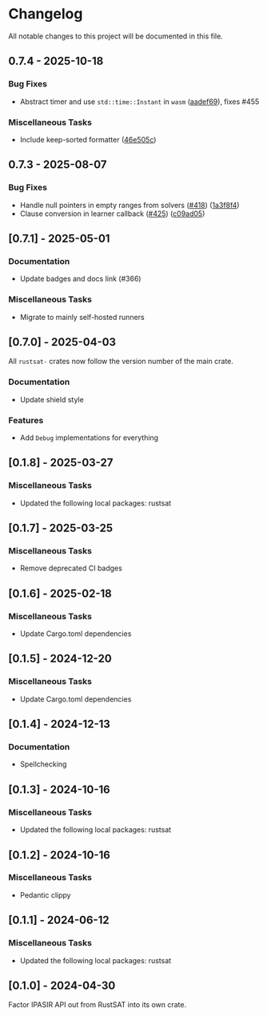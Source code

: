 # Changelog

All notable changes to this project will be documented in this file.

## 0.7.4 - 2025-10-18

### Bug Fixes

- Abstract timer and use `std::time::Instant` in `wasm` ([aadef69](aadef69472923d57e99a541c64376dbccaf3a855)), fixes #455

### Miscellaneous Tasks

- Include keep-sorted formatter ([46e505c](46e505cca3e50b7743c47288b2fb2610da3f1952))

<!-- generated by git-cliff -->

## 0.7.3 - 2025-08-07

### Bug Fixes

- Handle null pointers in empty ranges from solvers ([#418](https://github.com/chrjabs/rustsat/pull/418)) ([1a3f8f4](1a3f8f4ba8b2ae125b018a051906b018ab370697))
- Clause conversion in learner callback ([#425](https://github.com/chrjabs/rustsat/pull/425)) ([c09ad05](c09ad058870abcf831dd0025ffc2ce473867308f))

<!-- generated by git-cliff -->
<!-- generated by git-cliff -->
## [0.7.1] - 2025-05-01

### Documentation

- Update badges and docs link (#366)

### Miscellaneous Tasks

- Migrate to mainly self-hosted runners

<!-- generated by git-cliff -->
## [0.7.0] - 2025-04-03

All `rustsat-` crates now follow the version number of the main crate.

### Documentation

- Update shield style

### Features

- Add `Debug` implementations for everything

<!-- generated by git-cliff -->
## [0.1.8] - 2025-03-27

### Miscellaneous Tasks

- Updated the following local packages: rustsat

<!-- generated by git-cliff -->
## [0.1.7] - 2025-03-25

### Miscellaneous Tasks

- Remove deprecated CI badges

<!-- generated by git-cliff -->
## [0.1.6] - 2025-02-18

### Miscellaneous Tasks

- Update Cargo.toml dependencies

<!-- generated by git-cliff -->
## [0.1.5] - 2024-12-20

### Miscellaneous Tasks

- Update Cargo.toml dependencies

<!-- generated by git-cliff -->
## [0.1.4] - 2024-12-13

### Documentation

- Spellchecking

<!-- generated by git-cliff -->
## [0.1.3] - 2024-10-16

### Miscellaneous Tasks

- Updated the following local packages: rustsat

<!-- generated by git-cliff -->
## [0.1.2] - 2024-10-16

### Miscellaneous Tasks

- Pedantic clippy

<!-- generated by git-cliff -->
## [0.1.1] - 2024-06-12

### Miscellaneous Tasks

- Updated the following local packages: rustsat

<!-- generated by git-cliff -->
## [0.1.0] - 2024-04-30

Factor IPASIR API out from RustSAT into its own crate.
